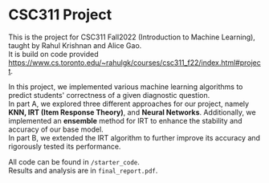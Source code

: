 # CSC311 Project
This is the project for CSC311 Fall2022 (Introduction to Machine Learning), taught by Rahul Krishnan and Alice Gao. <br />
It is build on code provided https://www.cs.toronto.edu/~rahulgk/courses/csc311_f22/index.html#project.

In this project, we implemented various machine learning algorithms to predict students' correctness of a given diagnostic question. <br />
In part A, we explored three different approaches for our project, namely **KNN, IRT (Item Response Theory)**, and **Neural Networks**. Additionally, we implemented an **ensemble** method for IRT to enhance the stability and accuracy of our base model. <br />
In part B, we extended the IRT algorithm to further improve its accuracy and rigorously tested its performance.<br />

All code can be found in `/starter_code`. <br />
Results and analysis are in `final_report.pdf`.
